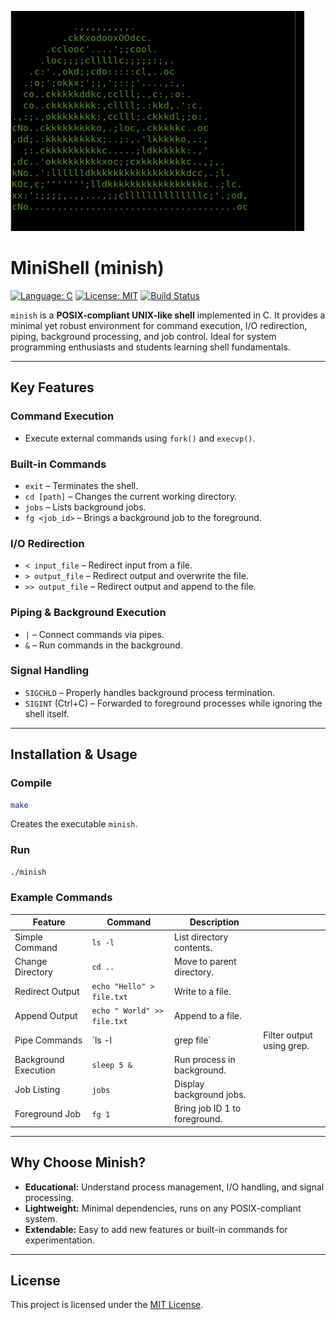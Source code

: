 ![Mini Unix Shell](https://github.com/Cr4xen/Mini-Unix-Shell/blob/main/unix%20image.gif)

# MiniShell (minish)

[![Language: C](https://img.shields.io/badge/Language-C-blue?style=flat-square)](https://www.gnu.org/software/gnu-c-manual/)
[![License: MIT](https://img.shields.io/badge/License-MIT-green?style=flat-square)](LICENSE)
[![Build Status](https://img.shields.io/badge/Build-Passing-brightgreen?style=flat-square)]()

`minish` is a **POSIX-compliant UNIX-like shell** implemented in C. It provides a minimal yet robust environment for command execution, I/O redirection, piping, background processing, and job control. Ideal for system programming enthusiasts and students learning shell fundamentals.

---

## Key Features

### Command Execution

* Execute external commands using `fork()` and `execvp()`.

### Built-in Commands

* `exit` – Terminates the shell.
* `cd [path]` – Changes the current working directory.
* `jobs` – Lists background jobs.
* `fg <job_id>` – Brings a background job to the foreground.

### I/O Redirection

* `< input_file` – Redirect input from a file.
* `> output_file` – Redirect output and overwrite the file.
* `>> output_file` – Redirect output and append to the file.

### Piping & Background Execution

* `|` – Connect commands via pipes.
* `&` – Run commands in the background.

### Signal Handling

* `SIGCHLD` – Properly handles background process termination.
* `SIGINT` (Ctrl+C) – Forwarded to foreground processes while ignoring the shell itself.

---

## Installation & Usage

### Compile

```bash
make
```

Creates the executable `minish`.

### Run

```bash
./minish
```

### Example Commands

| Feature              | Command                     | Description                   |                           |
| -------------------- | --------------------------- | ----------------------------- | ------------------------- |
| Simple Command       | `ls -l`                     | List directory contents.      |                           |
| Change Directory     | `cd ..`                     | Move to parent directory.     |                           |
| Redirect Output      | `echo "Hello" > file.txt`   | Write to a file.              |                           |
| Append Output        | `echo " World" >> file.txt` | Append to a file.             |                           |
| Pipe Commands        | `ls -l                      | grep file`                    | Filter output using grep. |
| Background Execution | `sleep 5 &`                 | Run process in background.    |                           |
| Job Listing          | `jobs`                      | Display background jobs.      |                           |
| Foreground Job       | `fg 1`                      | Bring job ID 1 to foreground. |                           |

---

## Why Choose Minish?

* **Educational:** Understand process management, I/O handling, and signal processing.
* **Lightweight:** Minimal dependencies, runs on any POSIX-compliant system.
* **Extendable:** Easy to add new features or built-in commands for experimentation.

---

## License

This project is licensed under the [MIT License](LICENSE).
